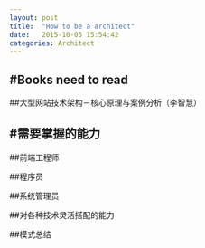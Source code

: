 ```yaml
---
layout: post
title:  "How to be a architect"
date:   2015-10-05 15:54:42
categories: Architect
---
```


#Books need to read
---

##大型网站技术架构－核心原理与案例分析（李智慧）

#需要掌握的能力
---

##前端工程师

##程序员

##系统管理员

##对各种技术灵活搭配的能力

##模式总结